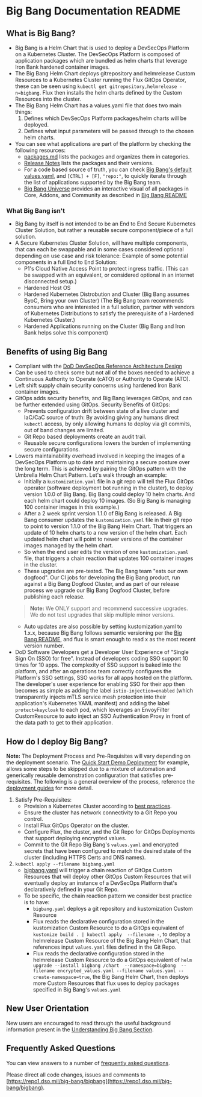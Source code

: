# Big Bang Documentation README

## What is Big Bang?

* Big Bang is a Helm Chart that is used to deploy a DevSecOps Platform on a Kubernetes Cluster. The DevSecOps Platform is composed of application packages which are bundled as helm charts that leverage Iron Bank hardened container images.
* The Big Bang Helm Chart deploys gitrepository and helmrelease Custom Resources to a Kubernetes Cluster running the Flux GitOps Operator, these can be seen using `kubectl get gitrepository,helmrelease -n=bigbang`. Flux then installs the helm charts defined by the Custom Resources into the cluster.
* The Big Bang Helm Chart has a values.yaml file that does two main things:
  1. Defines which DevSecOps Platform packages/helm charts will be deployed.
  1. Defines what input parameters will be passed through to the chosen helm charts.
* You can see what applications are part of the platform by checking the following resources:
  * [packages.md](./packages.md) lists the packages and organizes them in categories.
  * [Release Notes](https://repo1.dso.mil/big-bang/bigbang/-/releases) lists the packages and their versions.
  * For a code based source of truth, you can check [Big Bang's default values.yaml](../chart/values.yaml), and `[CTRL] + [F]`, `"repo:"`, to quickly iterate through the list of applications supported by the Big Bang team.
  * [Big Bang Universe](https://universe.bigbang.dso.mil) provides an interactive visual of all packages in Core, Addons, and Community as described in [Big Bang README](../README.md#usage--scope)

### What Big Bang isn't

* Big Bang by itself is not intended to be an End to End Secure Kubernetes Cluster Solution, but rather a reusable secure component/piece of a full solution.
* A Secure Kubernetes Cluster Solution, will have multiple components, that can each be swappable and in some cases considered optional depending on use case and risk tolerance:
  Example of some potential components in a full End to End Solution:
  * P1's Cloud Native Access Point to protect ingress traffic. (This can be swapped with an equivalent, or considered optional in an internet disconnected setup.)
  * Hardened Host OS
  * Hardened Kubernetes Distrobution and Cluster (Big Bang assumes ByoC, Bring your own Cluster) (The Big Bang team recommends consumers who are interested in a full solution, partner with vendors of Kubernetes Distributions to satisfy the prerequisite of a Hardened Kubernetes Cluster.)
  * Hardened Applications running on the Cluster (Big Bang and Iron Bank helps solve this component)

## Benefits of using Big Bang

* Compliant with the [DoD DevSecOps Reference Architecture Design](https://dodcio.defense.gov/Portals/0/Documents/Library/DoD%20Enterprise%20DevSecOps%20Reference%20Design%20-%20CNCF%20Kubernetes%20w-DD1910_cleared_20211022.pdf)
* Can be used to check some but not all of the boxes needed to achieve a Continuous Authority to Operate (cATO) or Authority to Operate (ATO).
* Left shift supply chain security concerns using hardened Iron Bank container images.
* GitOps adds security benefits, and Big Bang leverages GitOps, and can be further extended using GitOps.
  Security Benefits of GitOps:
  * Prevents configuration drift between state of a live cluster and IaC/CaC source of truth: By avoiding giving any humans direct `kubectl` access, by only allowing humans to deploy via git commits, out of band changes are limited.
  * Git Repo based deployments create an audit trail.
  * Reusable secure configurations lowers the burden of implementing secure configurations.
* Lowers maintainability overhead involved in keeping the images of a DevSecOps Platform up to date and maintaining a secure posture over the long term. This is achieved by pairing the GitOps pattern with the Umbrella Helm Chart Pattern.
  Let's walk through an example:
  * Initially a `kustomization.yaml` file in a git repo will tell the Flux GitOps operator (software deployment bot running in the cluster), to deploy version 1.0.0 of Big Bang. Big Bang could deploy 10 helm charts. And each helm chart could deploy 10 images. (So Big Bang is managing 100 container images in this example.)
  * After a 2 week sprint version 1.1.0 of Big Bang is released. A Big Bang consumer updates the `kustomization.yaml` file in their git repo to point to version 1.1.0 of the Big Bang Helm Chart. That triggers an update of 10 helm charts to a new version of the helm chart. Each updated helm chart will point to newer versions of the container images managed by the helm chart.
  * So when the end user edits the version of one `kustomization.yaml` file, that triggers a chain reaction that updates 100 container images in the cluster.
  * These upgrades are pre-tested. The Big Bang team "eats our own dogfood". Our CI jobs for developing the Big Bang product, run against a Big Bang Dogfood Cluster, and as part of our release process we upgrade our Big Bang Dogfood Cluster, before publishing each release.
  > **Note:** We ONLY support and recommend successive upgrades. We do not test upgrades that skip multiple minor versions.
  * Auto updates are also possible by setting kustomization.yaml to 1.x.x, because Big Bang follows semantic versioning per the [Big Bang README](../README.md#release-schedule), and flux is smart enough to read x as the most recent version number.
* DoD Software Developers get a Developer User Experience of "Single Sign On (SSO) for free". Instead of developers coding SSO support 10 times for 10 apps. The complexity of SSO support is baked into the platform, and after an operations team correctly configures the Platform's SSO settings, SSO works for all apps hosted on the platform. The developer's user experience for enabling SSO for their app then becomes as simple as adding the label `istio-injection=enabled` (which transparently injects mTLS service mesh protection into their application's Kubernetes YAML manifest) and adding the label `protect=keycloak` to each pod, which leverages an EnvoyFilter CustomResource to auto inject an SSO Authentication Proxy in front of the data path to get to their application.

## How do I deploy Big Bang?

**Note:** The Deployment Process and Pre-Requisites will vary depending on the deployment scenario. The [Quick Start Demo Deployment](./guides/deployment-scenarios/quickstart.md) for example, allows some steps to be skipped due to a mixture of automation and generically reusable demonstration configuration that satisfies pre-requisites. The following is a general overview of the process, reference the [deployment guides](./guides/deployment-scenarios) for more detail.

1. Satisfy Pre-Requisites:
   * Provision a Kubernetes Cluster according to [best practices](./prerequisites/kubernetes-preconfiguration.md#best-practices).
   * Ensure the cluster has network connectivity to a Git Repo you control.
   * Install Flux GitOps Operator on the cluster.
   * Configure Flux, the cluster, and the Git Repo for GitOps Deployments that support deploying encrypted values.
   * Commit to the Git Repo Big Bang's `values.yaml` and encrypted secrets that have been configured to match the desired state of the cluster (including HTTPS Certs and DNS names).  
1. `kubectl apply --filename bigbang.yaml`
   * [bigbang.yaml](https://repo1.dso.mil/big-bang/customers/template/-/blob/main/umbrella-strategy/bigbang.yaml) will trigger a chain reaction of GitOps Custom Resources that will deploy other GitOps Custom Resources that will eventually deploy an instance of a DevSecOps Platform that's declaratively defined in your Git Repo.
   * To be specific, the chain reaction pattern we consider best practice is to have:
     * `bigbang.yaml` deploys a git repository and kustomization Custom Resource
     * Flux reads the declarative configuration stored in the kustomization Custom Resource to do a GitOps equivalent of `kustomize build . | kubectl apply  --filename -`, to deploy a helmrelease Custom Resource of the Big Bang Helm Chart, that references input `values.yaml` files defined in the Git Repo.
     * Flux reads the declarative configuration stored in the helmrelease Custom Resource to do a GitOps equivalent of `helm upgrade --install bigbang /chart  --namespace=bigbang  --filename encrypted_values.yaml --filename values.yaml --create-namespace=true`, the Big Bang Helm Chart, then deploys more Custom Resources that flux uses to deploy packages specified in Big Bang's `values.yaml`
  
## New User Orientation

New users are encouraged to read through the useful background information present in the [Understanding Big Bang Section](./understanding-bigbang).

## Frequently Asked Questions

You can view answers to a number of [frequently asked questions](FAQ.md).

 Please direct all code changes, issues and comments to [https://repo1.dso.mil/big-bang/bigbang](https://repo1.dso.mil/big-bang/bigbang).
